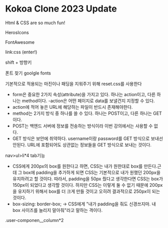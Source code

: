 # Kokoa Clone 2023 Update

Html & CSS are so much fun!

HerosIcons

FontAwesome

link:css (enter!)

shift + 방향키

폰트 찾기 goolgle fonts

기본적으로 적용되는 마진이나 패딩을 지워주기 위해 reset.css를 사용한다

- form은 중요한 2가지 속성(attribute)을 가지고 있다. 하나는 action이고, 다른 하나는 method이다.
  -action은 어떤 페이지로 data를 보낼건지 지정할 수 있다.
- action에 적어 놓은 URL에 해당하는 파일이 반드시 존재해야한다.
- method는 2가지 방식 중 하나를 쓸 수 있다. 하나는 POST이고, 다른 하나는 GET이다.
- POST는 백엔드 서버에 정보를 전송하는 방식이라 이번 강의에서는 사용할 수 없다.
- GET 방식은 보안에 취약하다. username이랑 password를 GET 방식으로 보내선 안된다. URL에 포함되어도 상관없는 정보들을 GET 방식으로 보내는 것이다.

nav>ul>li\*4 tab기능

- CSS에게 200px의 box를 원한다고 하면, CSS는 내가 원한대로 box를 만든다.근데 그 box에 padding을 추가하게 되면 CSS는 기본적으로 내가 원했던 200px을 유지하려고 할 것이다. 따라서, padding을 50px 줬다고 생각한다면 CSS는 box가 150px이 되었다고 생각할 것이다. 하지만 CSS는 이렇게 둘 수 없기 때문에 200px을 유지하기 위해서 box를 더 크게 만들 것이고 오히려 결과적으로 250px이 되는 것이다.
- box-sizing: border-box; → CSS에게 "내가 padding을 줘도 신경쓰지마. 내 box 사이즈를 늘리지 말아줘"라고 말하는 격이다.

.user-componen\_\_column\*2
